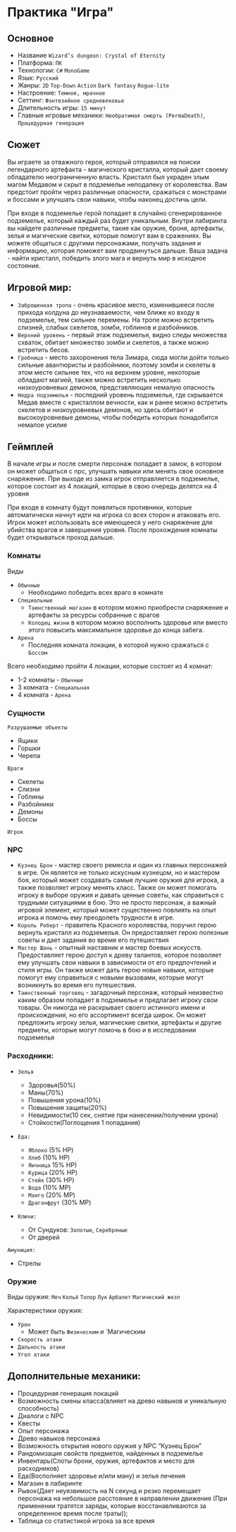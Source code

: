 ﻿# Практика "Игра"
## Основное
- Название `Wizard’s dungeon: Crystal of Eternity`
- Платформа: `ПК`
- Технологии: `C#` `MonoGame`
- Язык: `Русский`
- Жанры: `2D` `Top-Down` `Action` `Dark fantasy` `Rogue-lite`
- Настроение: `Темное, мрачное`
- Сеттинг: `Фэнтезийное средневековье`
- Длительность игры: `15 минут`
- Главные игровые механики: `Необратимая смерть (PermaDeath)`, `Процедурная генерация `

## Сюжет
Вы играете за отважного героя, который отправился на поиски легендарного артефакта - магического кристалла, который дает своему обладателю неограниченную власть. Кристалл был украден злым магом Медавом и скрыт в подземелье неподалеку от королевства. Вам предстоит пройти через различные опасности, сражаться с монстрами и боссами и улучшать свои навыки, чтобы наконец достичь цели.
	
При входе в подземелье герой попадает в случайно сгенерированное подземелье, который каждый раз будет уникальным. Внутри лабиринта вы найдете различные предметы, такие как оружие, броня, артефакты, зелья и магические свитки, которые помогут вам в сражениях. Вы можете общаться с другими персонажами, получать задания и информацию, которая поможет вам продвинуться дальше. Ваша задача - найти кристалл, победить злого мага и вернуть мир в исходное состояние.


## Игровой мир:
- `Заброшенная тропа` - очень красивое место, изменившееся после прихода колдуна до неузнаваемости,
чем ближе ко входу в подземелье, тем сильнее перемены. На тропе можно встретить слизней,
слабых скелетов, зомби, гоблинов и разбойников.
- `Верхний уровень` - первый этаж подземелья, видно следы множества схваток, обитает множество зомби и скелетов, а также можно встретить бесов.
- `Гробница` - место захоронения тела Зимара, сюда могли дойти только сильные авантюристы и разбойники, поэтому зомби и скелеты в этом месте сильнее тех, что на верхнем уровне, некоторые обладают магией, также можно встретить несколько низкоуровневых демонов, представляющих немалую опасность
- `Недра подземелья` - последний уровень подземелья, где скрывается Медав вместе с кристаллом вечности, как и ранее можно встретить скелетов и низкоуровневых демонов, но здесь обитают и высокоуровневые демоны, чтобы победить которых понадобится немалое усилие


## Геймплей
В начале игры и после смерти персонаж попадает в замок, в котором он может общаться с npc,
улучшать навыки или менять свое основное снаряжение. При выходе из замка игрок отправляется в подземелье,
которое состоит из 4 локаций, которые в свою очередь делятся на 4 уровня

При входе в комнату будут появляться противники, которые автоматически начнут идти на игрока со всех сторон и атаковать его.
Игрок может использовать все имеющееся у него снаряжение для убийства врагов и завершения уровня.
После прохождения комнаты будет открываться проход дальше.

### Комнаты
Виды
- `Обычные`
  - Необходимо победить всех враго в комнате
- `Специальные`
  - `Таинственный магазин` в котором можно приобрести снаряжение и артефакты за ресурсы собранные с врагов
  - `Колодец жизни` в котором можно восполнить здоровье или вместо этого повысить максимальное здоровье до конца забега.
- `Арена`
  - Последняя комната локации, в которой нужно сражаться с `Боссом`

Всего необходимо пройти 4 локации, которые состоят из 4 комнат:
- 1-2 комнаты - `Обычные`
- 3 комната - `Специальная`
- 4 комната - `Арена`

### Сущности
`Разрушаемые объекты`
- Ящики
- Горшки
- Черепа

`Враги`
- Скелеты
- Слизни
- Гоблины
- Разбойники
- Демоны
- Боссы

`Игрок`

### NPC
- `Кузнец Брон` - мастер своего ремесла и один из главных персонажей в игре. Он является не только искусным кузнецом, но и мастером боя, который может создавать самые лучшие оружия для игрока, а также позволяет игроку менять класс. Также он может помогать игроку в выборе оружия и давать ценные советы, как справиться с трудными ситуациями в бою. Это не просто персонаж, а важный игровой элемент, который может существенно повлиять на опыт игрока и помочь ему преодолеть трудности в игре.
- `Король Роберт` - правитель Красного королевства, поручил герою вернуть кристалл из подземелья. Он предоставляет герою полезные советы и дает задания во время его путешествия
- `Мастер Шань` - опытный наставник и мастер боевых искусств. Предоставляет герою доступ к древу талантов, которое позволяет ему улучшать свои навыки в зависимости от его предпочтений и стиля игры. Он также может дать герою новые навыки, которые помогут ему справиться с новыми вызовами, которые могут возникнуть во время его путешествия.
- `Таинственный торговец` - загадочный персонаж, который неизвестно каким образом попадает в подземелье и предлагает игроку свои товары. Он никогда не раскрывает своего истинного имени и происхождения, но его ассортимент всегда широк. Он может предложить игроку зелья, магические свитки, артефакты и другие предметы, которые могут помочь в бою и в исследовании подземелья

### Расходники:
- `Зелья`
  - Здоровья(50%)
  - Маны(70%)
  - Повышения урона(10%)
  - Повышения защиты(20%)
  - Невидимости(10 сек, снятие при нанесении/получении урона)
  - Стойкости(Поглощения 1 попадания)

- `Еда:`
  - `Яблоко` (5% HP)
  - `Хлеб` (10% HP)
  - `Яичница` 15% HP)
  - `Курица` (20% HP)
  - `Стейк` (30% HP)
  - `Вода` (10% MP)
  - `Манго` (20% MP)
  - `Драгонфрут` (30% MP)

- `Ключи:`
  - От Сундуков: `Золотые`, `Серебряные`
  - От дверей

`Амуниция:`
- Стрелы


### Оружие
Виды оружия: `Меч` `Копьё` `Топор` `Лук` `Арбалет` `Магический жезл`

Характеристики оружия:
- `Урон`
  - Может быть `Физическим` и `Магическим
- `Скорость атаки`
- `Дальность атаки`
- `Угол атаки`

## Дополнительные механики:
- Процедурная генерация локаций
- Возможность смены класса(влияет на древо навыков и уникальную способность)
- Диалоги с NPC
- Квесты
- Опыт персонажа
- Древо навыков персонажа
- Возможность открытия нового оружия у NPC “Кузнец Брон”
- Рандомизация свойств предметов, найденных в подземелье
- Инвентарь(Слоты брони, оружия, артефактов и место для расходников)
- Еда(Восполняет здоровье и/или ману) и зелья лечения
- Магазин в лабиринте
- Рывок(Дает неуязвимость на N секунд и резко перемещает персонажа на небольшое расстояние в направлении движения (При применении тратятся заряды, которые восстанавливаются за определенное время после траты));
- Таблица со статистикой игрока за все время
